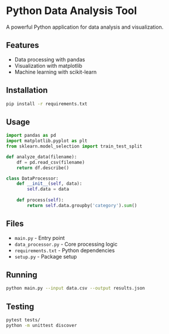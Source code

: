 # Python Data Analysis Tool

A powerful Python application for data analysis and visualization.

## Features

- Data processing with pandas
- Visualization with matplotlib
- Machine learning with scikit-learn

## Installation

```bash
pip install -r requirements.txt
```

## Usage

```python
import pandas as pd
import matplotlib.pyplot as plt
from sklearn.model_selection import train_test_split

def analyze_data(filename):
    df = pd.read_csv(filename)
    return df.describe()

class DataProcessor:
    def __init__(self, data):
        self.data = data
    
    def process(self):
        return self.data.groupby('category').sum()
```

## Files

- `main.py` - Entry point
- `data_processor.py` - Core processing logic
- `requirements.txt` - Python dependencies
- `setup.py` - Package setup

## Running

```bash
python main.py --input data.csv --output results.json
```

## Testing

```bash
pytest tests/
python -m unittest discover
```